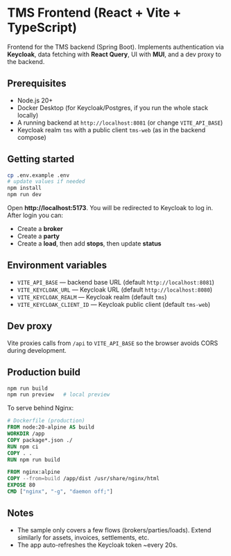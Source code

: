 # TMS Frontend (React + Vite + TypeScript)

Frontend for the TMS backend (Spring Boot). Implements authentication via **Keycloak**, data fetching with **React Query**, UI with **MUI**, and a dev proxy to the backend.

## Prerequisites
- Node.js 20+
- Docker Desktop (for Keycloak/Postgres, if you run the whole stack locally)
- A running backend at `http://localhost:8081` (or change `VITE_API_BASE`)
- Keycloak realm `tms` with a public client `tms-web` (as in the backend compose)

## Getting started

```bash
cp .env.example .env
# update values if needed
npm install
npm run dev
```

Open **http://localhost:5173**. You will be redirected to Keycloak to log in. After login you can:
- Create a **broker**
- Create a **party**
- Create a **load**, then add **stops**, then update **status**

## Environment variables

- `VITE_API_BASE` — backend base URL (default `http://localhost:8081`)
- `VITE_KEYCLOAK_URL` — Keycloak URL (default `http://localhost:8080`)
- `VITE_KEYCLOAK_REALM` — Keycloak realm (default `tms`)
- `VITE_KEYCLOAK_CLIENT_ID` — Keycloak public client (default `tms-web`)

## Dev proxy
Vite proxies calls from `/api` to `VITE_API_BASE` so the browser avoids CORS during development.

## Production build
```bash
npm run build
npm run preview   # local preview
```

To serve behind Nginx:

```Dockerfile
# Dockerfile (production)
FROM node:20-alpine AS build
WORKDIR /app
COPY package*.json ./
RUN npm ci
COPY . .
RUN npm run build

FROM nginx:alpine
COPY --from=build /app/dist /usr/share/nginx/html
EXPOSE 80
CMD ["nginx", "-g", "daemon off;"]
```

## Notes
- The sample only covers a few flows (brokers/parties/loads). Extend similarly for assets, invoices, settlements, etc.
- The app auto-refreshes the Keycloak token ~every 20s.
